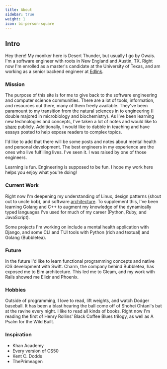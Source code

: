 ```yaml
---
title: About
sidebar: true
weight: 1
icon: bi-person-square
---
```


## Intro

Hey there! My moniker here is Desert Thunder, but usually I go by Owais.
I'm a software engineer with roots in New England and Austin, TX.
Right now I'm enrolled as a master's candidate at the University of Texas, and
am working as a senior backend engineer at [Edlink](https://ed.link/).

### Mission

The purpose of this site is for me to give back to the software engineering and computer
science communities. There are a lot of tools, information, and resources out there,
many of them freely available. They've been paramount to my transition from the
natural sciences in to engineering (I double majored in microbiology and biochemistry).
As I've been learning new technologies and concepts, I've taken a lot of notes and
would like to [share](https://desertthunder.github.io/garden/) publicly. Additionally,
I would like to dabble in teaching and have essays posted to help expose readers
to complex topics.

I'd like to add that there will be some posts and notes about mental health and personal
development. The best engineers in my experience are the ones who live fulfilling
lives. I've seen it. I was raised by one of those engineers.

Learning is fun. Engineering is supposed to be fun. I hope my work here helps you
enjoy what you're doing!

### Current Work

Right now I'm deepening my understanding of Linux, design patterns (shout out
to uncle bob), and software [architecture](https://cosmicpython.com/).
To supplement this, I've been learning Golang and C++ to augment my knowledge of
the dynamically typed languages I've used for much of my career
(Python, Ruby, and JavaScript).

Some projects I'm working on include a mental health application with Django, and
some CLI and TUI tools with Python (rich and textual) and Golang (Bubbletea).

### Future

In the future I'd like to learn functional programming concepts and native iOS development
with Swift. Charm, the company behind Bubbletea, has exposed me to Elm architecture.
This led me to Gleam, and my work with Rails showed me Elixir and Phoenix.

### Hobbies

Outside of programming, I love to read, lift weights, and watch Dodger baseball.
It has been a blast hearing the ball come off of Shohei Ohtani's bat at the ravine
every night. I like to read all kinds of books. Right now I'm reading the first
of Henry Rollins' Black Coffee Blues trilogy, as well as A Psalm for the Wild Built.

### Inspiration

- Khan Academy
- Every version of CS50
- Kent C. Dodds
- ThePrimeagen
